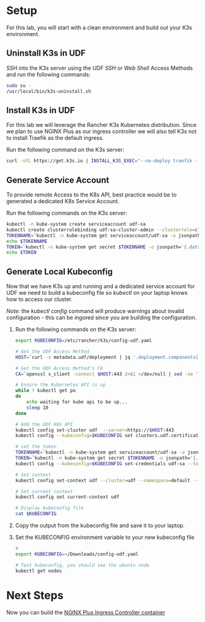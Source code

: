 
# Setup
For this lab, you will start with a clean environment and build out your K3s environment.

## Uninstall K3s in UDF
SSH into the K3s server using the UDF *SSH* or *Web Shell* Access Methods and run the following commands:
```bash
sudo su -
/usr/local/bin/k3s-uninstall.sh
```

## Install K3s in UDF
For this lab we will leverage the Rancher K3s Kubernetes distribution.  Since we plan to use NGINX Plus as our ingress controller we will also tell K3s not to install Traefik as the default ingress. 

Run the following command on the K3s server:
```bash
curl -sfL https://get.k3s.io | INSTALL_K3S_EXEC="--no-deploy traefik --egress-selector-mode=disabled --bind-address 10.1.1.5" sh -s -
```

## Generate Service Account
To provide remote Access to the K8s API, best practice would be to generated a dedicated K8s Service Account. 

Run the following commands on the K3s server:
```bash
kubectl -n kube-system create serviceaccount udf-sa
kubectl create clusterrolebinding udf-sa-cluster-admin --clusterrole=cluster-admin --serviceaccount=kube-system:udf-sa
TOKENNAME=`kubectl -n kube-system get serviceaccount/udf-sa -o jsonpath='{.secrets[0].name}'`
echo $TOKENNAME
TOKEN=`kubectl -n kube-system get secret $TOKENNAME -o jsonpath='{.data.token}' | base64 --decode`
echo $TOKEN
```

## Generate Local Kubeconfig
Now that we have K3s up and running and a dedicated service account for UDF we need to build a kubeconfig file so *kubectl* on your laptop knows how to access our cluster.

*Note:* the *kubectl config* command will produce warnings about invalid configuration - this can be ingored since you are building the configuration.

1. Run the following commands on the K3s server:
    ```bash
    export KUBECONFIG=/etc/rancher/k3s/config-udf.yaml

    # Get the UDF Access Method
    HOST=`curl -s metadata.udf/deployment | jq '.deployment.components[] | select(.name == "k3s") | .accessMethods.https[] | select(.label == "K3s API") | .host' -r`

    # Get the UDF Access Method's CA
    CA=`openssl s_client -connect $HOST:443 2>&1 </dev/null | sed -ne '/-----BEGIN CERTIFICATE-----/,/-----END CERTIFICATE-----/p'|base64 -w 0`

    # Ensure the Kubernetes API is up
    while ! kubectl get po
    do
        echo waiting for kube api to be up...
        sleep 10
    done

    # Add the UDF K8s API 
    kubectl config set-cluster udf  --server=https://$HOST:443 
    kubectl config --kubeconfig=$KUBECONFIG set clusters.udf.certificate-authority-data $CA

    # set the token
    TOKENNAME=`kubectl -n kube-system get serviceaccount/udf-sa -o jsonpath='{.secrets[0].name}'`
    TOKEN=`kubectl -n kube-system get secret $TOKENNAME -o jsonpath='{.data.token}' | base64 --decode`
    kubectl config --kubeconfig=$KUBECONFIG set-credentials udf-sa --token=$TOKEN

    # Set context
    kubectl config set-context udf --cluster=udf --namespace=default --user=udf-sa

    # Set current context
    kubectl config set current-context udf

    # Display kubeconfig file
    cat $KUBECONFIG
    ```


1. Copy the output from the kubeconfig file and save it to your laptop.
1. Set the KUBECONFIG environment variable to your new kubeconfig file
    ```bash
    # 
    export KUBECONFIG=~/Downloads/config-udf.yaml

    # Test kubeconfig, you should see the ubuntu node
    kubectl get nodes
    ```

# Next Steps
Now you can build the [NGINX Plus Ingress Controller container](build_nic.md)